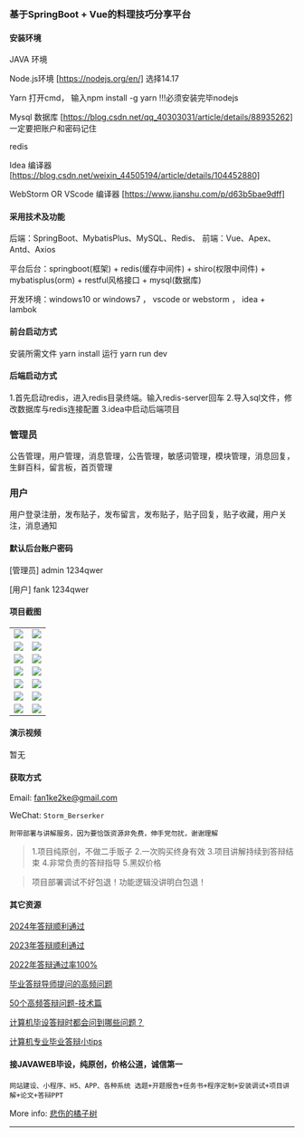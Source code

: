 ### 基于SpringBoot + Vue的料理技巧分享平台

#### 安装环境

JAVA 环境 

Node.js环境 [https://nodejs.org/en/] 选择14.17

Yarn 打开cmd， 输入npm install -g yarn !!!必须安装完毕nodejs

Mysql 数据库 [https://blog.csdn.net/qq_40303031/article/details/88935262] 一定要把账户和密码记住

redis

Idea 编译器 [https://blog.csdn.net/weixin_44505194/article/details/104452880]

WebStorm OR VScode 编译器 [https://www.jianshu.com/p/d63b5bae9dff]

#### 采用技术及功能

后端：SpringBoot、MybatisPlus、MySQL、Redis、
前端：Vue、Apex、Antd、Axios

平台后台：springboot(框架) + redis(缓存中间件) + shiro(权限中间件) + mybatisplus(orm) + restful风格接口 + mysql(数据库)

开发环境：windows10 or windows7 ， vscode or webstorm ， idea + lambok

#### 前台启动方式

安装所需文件 yarn install 
运行 yarn run dev

#### 后端启动方式

1.首先启动redis，进入redis目录终端。输入redis-server回车
2.导入sql文件，修改数据库与redis连接配置
3.idea中启动后端项目

### 管理员
公告管理，用户管理，消息管理，公告管理，敏感词管理，模块管理，消息回复，生鲜百科，留言板，首页管理

### 用户
用户登录注册，发布贴子，发布留言，发布贴子，贴子回复，贴子收藏，用户关注，消息通知

#### 默认后台账户密码

[管理员]
admin
1234qwer

[用户]
fank
1234qwer



#### 项目截图
|  |  |
|---------------------|---------------------|
| ![](https://fank-bucket-oss.oss-cn-beijing.aliyuncs.com/img/1733566191972.png) | ![](https://fank-bucket-oss.oss-cn-beijing.aliyuncs.com/img/1733566415786.png) |
| ![](https://fank-bucket-oss.oss-cn-beijing.aliyuncs.com/img/1733566599071.png) | ![](https://fank-bucket-oss.oss-cn-beijing.aliyuncs.com/img/1733566404248.png) |
| ![](https://fank-bucket-oss.oss-cn-beijing.aliyuncs.com/img/1733566477471.png) | ![](https://fank-bucket-oss.oss-cn-beijing.aliyuncs.com/img/1733566397169.png) |
| ![](https://fank-bucket-oss.oss-cn-beijing.aliyuncs.com/img/1733566460479.png) | ![](https://fank-bucket-oss.oss-cn-beijing.aliyuncs.com/img/1733566390351.png) |
| ![](https://fank-bucket-oss.oss-cn-beijing.aliyuncs.com/img/1733566452561.png) | ![](https://fank-bucket-oss.oss-cn-beijing.aliyuncs.com/img/1733566382377.png) |
| ![](https://fank-bucket-oss.oss-cn-beijing.aliyuncs.com/img/1733566435433.png) | ![](https://fank-bucket-oss.oss-cn-beijing.aliyuncs.com/img/1733566373826.png) |
| ![](https://fank-bucket-oss.oss-cn-beijing.aliyuncs.com/img/1733566425249.png) | ![](https://fank-bucket-oss.oss-cn-beijing.aliyuncs.com/img/1733566363370.png) |

#### 演示视频

暂无

#### 获取方式

Email: fan1ke2ke@gmail.com

WeChat: `Storm_Berserker`

`附带部署与讲解服务，因为要恰饭资源非免费，伸手党勿扰，谢谢理解`

> 1.项目纯原创，不做二手贩子 2.一次购买终身有效 3.项目讲解持续到答辩结束 4.非常负责的答辩指导 5.黑奴价格

> 项目部署调试不好包退！功能逻辑没讲明白包退！

#### 其它资源

[2024年答辩顺利通过](https://berserker287.github.io/2024/06/06/2024%E5%B9%B4%E7%AD%94%E8%BE%A9%E9%A1%BA%E5%88%A9%E9%80%9A%E8%BF%87/)

[2023年答辩顺利通过](https://berserker287.github.io/2023/06/14/2023%E5%B9%B4%E7%AD%94%E8%BE%A9%E9%A1%BA%E5%88%A9%E9%80%9A%E8%BF%87/)

[2022年答辩通过率100%](https://berserker287.github.io/2022/05/25/%E9%A1%B9%E7%9B%AE%E4%BA%A4%E6%98%93%E8%AE%B0%E5%BD%95/)

[毕业答辩导师提问的高频问题](https://berserker287.github.io/2023/06/13/%E6%AF%95%E4%B8%9A%E7%AD%94%E8%BE%A9%E5%AF%BC%E5%B8%88%E6%8F%90%E9%97%AE%E7%9A%84%E9%AB%98%E9%A2%91%E9%97%AE%E9%A2%98/)

[50个高频答辩问题-技术篇](https://berserker287.github.io/2023/06/13/50%E4%B8%AA%E9%AB%98%E9%A2%91%E7%AD%94%E8%BE%A9%E9%97%AE%E9%A2%98-%E6%8A%80%E6%9C%AF%E7%AF%87/)

[计算机毕设答辩时都会问到哪些问题？](https://www.zhihu.com/question/31020988)

[计算机专业毕业答辩小tips](https://zhuanlan.zhihu.com/p/145911029)


#### 接JAVAWEB毕设，纯原创，价格公道，诚信第一

`网站建设、小程序、H5、APP、各种系统 选题+开题报告+任务书+程序定制+安装调试+项目讲解+论文+答辩PPT`

More info: [悲伤的橘子树](https://berserker287.github.io/)
****
